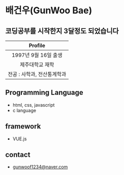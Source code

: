 배건우(GunWoo Bae)
=================
코딩공부를 시작한지 3달정도 되었습니다
------------------------------------
|Profile|
|:-----:|
|1997년 9월 16일 출생|
|제주대학교 재학|
|전공 : 사학과, 전산통계학과|

## Programming Language

- html, css, javascript
- c language

## framework

- VUE.js

## contact 

- gunwoof1234@naver.com

